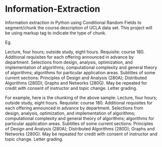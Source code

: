 # Information-Extraction

Information extraction in Python using Conditional Random Fields to segment/chunk the course description of UCLA data set. This project will be using markup tag to indicate the type of chunk. 


Eg.

Lecture, four hours; outside study, eight hours. Requisite: course 180. Additional requisites for each offering announced in advance by department. Selections from design, analysis, optimization, and implementation of algorithms; computational complexity and general theory of algorithms; algorithms for particular application areas. Subtitles of some current sections: Principles of Design and Analysis (280A); Distributed Algorithms (280D); Graphs and Networks (280G). May be repeated for credit with consent of instructor and topic change. Letter grading. 
 

For example, here is the chunking of the above sample:  <format> Lecture, four hours; outside study, eight hours. </format> <requisite> Requisite: course 180. Additional requisites for each offering announced in advance by department. </requisite> <description> Selections from design, analysis, optimization, and implementation of algorithms; computational complexity and general theory of algorithms; algorithms for particular application areas. </description> <others> Subtitles of some current sections: Principles of Design and Analysis (280A); Distributed Algorithms (280D); Graphs and Networks (280G). <others> <others> May be repeated for credit with consent of instructor and topic change. </others> <grading> Letter grading. </grading>